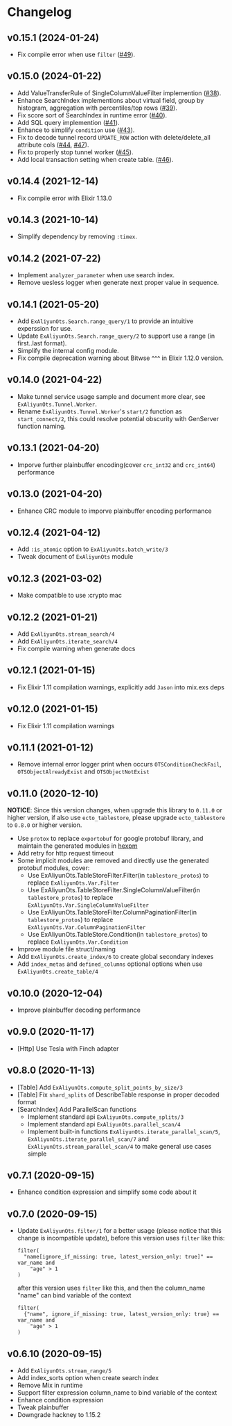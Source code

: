 # Changelog

## v0.15.1 (2024-01-24)

* Fix compile error when use `filter` ([#49](https://github.com/xinz/ex_aliyun_ots/pull/49)).

## v0.15.0 (2024-01-22)

* Add ValueTransferRule of SingleColumnValueFilter implemention ([#38](https://github.com/xinz/ex_aliyun_ots/pull/38)).
* Enhance SearchIndex implementions about virtual field, group by histogram, aggregation with percentiles/top rows ([#39](https://github.com/xinz/ex_aliyun_ots/pull/39)).
* Fix score sort of SearchIndex in runtime error ([#40](https://github.com/xinz/ex_aliyun_ots/pull/40)).
* Add SQL query implemention ([#41](https://github.com/xinz/ex_aliyun_ots/pull/41)).
* Enhance to simplify `condition` use ([#43](https://github.com/xinz/ex_aliyun_ots/pull/43)).
* Fix to decode tunnel record `UPDATE_ROW` action with delete/delete_all attribute cols ([#44](https://github.com/xinz/ex_aliyun_ots/pull/44), [#47](https://github.com/xinz/ex_aliyun_ots/pull/47)).
* Fix to properly stop tunnel worker ([#45](https://github.com/xinz/ex_aliyun_ots/pull/45)).
* Add local transaction setting when create table. ([#46](https://github.com/xinz/ex_aliyun_ots/pull/46)).

## v0.14.4 (2021-12-14)

* Fix compile error with Elixir 1.13.0

## v0.14.3 (2021-10-14)

* Simplify dependency by removing `:timex`.

## v0.14.2 (2021-07-22)

* Implement `analyzer_parameter` when use search index.
* Remove uesless logger when generate next proper value in sequence.

## v0.14.1 (2021-05-20)

* Add `ExAliyunOts.Search.range_query/1` to provide an intuitive experssion for use.
* Update `ExAliyunOts.Search.range_query/2` to support use a range (in first..last format).
* Simplify the internal config module.
* Fix compile deprecation warning about Bitwse ^^^ in Elixir 1.12.0 version.

## v0.14.0 (2021-04-22)

* Make tunnel service usage sample and document more clear, see `ExAliyunOts.Tunnel.Worker`.
* Rename `ExAliyunOts.Tunnel.Worker`'s `start/2` function as `start_connect/2`,
  this could resolve potential obscurity with GenServer function naming.

## v0.13.1 (2021-04-20)

* Imporve further plainbuffer encoding(cover `crc_int32` and `crc_int64`) performance

## v0.13.0 (2021-04-20)

* Enhance CRC module to imporve plainbuffer encoding performance

## v0.12.4 (2021-04-12)

* Add `:is_atomic` option to `ExAliyunOts.batch_write/3`
* Tweak document of `ExAliyunOts` module

## v0.12.3 (2021-03-02)

* Make compatible to use :crypto mac

## v0.12.2 (2021-01-21)

* Add `ExAliyunOts.stream_search/4`
* Add `ExAliyunOts.iterate_search/4`
* Fix compile warning when generate docs

## v0.12.1 (2021-01-15)

* Fix Elixir 1.11 compilation warnings, explicitly add `Jason` into mix.exs deps

## v0.12.0 (2021-01-15)

* Fix Elixir 1.11 compilation warnings

## v0.11.1 (2021-01-12)

* Remove internal error logger print when occurs `OTSConditionCheckFail`, `OTSObjectAlreadyExist` and `OTSObjectNotExist`

## v0.11.0 (2020-12-10)

**NOTICE**: Since this version changes, when upgrade this library to `0.11.0` or higher version, if also use
`ecto_tablestore`, please upgrade `ecto_tablestore` to `0.8.0` or higher version.

* Use `protox` to replace `exportobuf` for google protobuf library, and maintain the generated modules in [hexpm](https://hex.pm/packages/tablestore_protos)
* Add retry for http request timeout
* Some implicit modules are removed and directly use the generated protobuf modules, cover:
    - Use ExAliyunOts.TableStoreFilter.Filter(in `tablestore_protos`) to replace `ExAliyunOts.Var.Filter`
    - Use ExAliyunOts.TableStoreFilter.SingleColumnValueFilter(in `tablestore_protos`) to replace `ExAliyunOts.Var.SingleColumnValueFilter`
    - Use ExAliyunOts.TableStoreFilter.ColumnPaginationFilter(in `tablestore_protos`) to replace `ExAliyunOts.Var.ColumnPaginationFilter`
    - Use ExAliyunOts.TableStore.Condition(in `tablestore_protos`) to replace `ExAliyunOts.Var.Condition`
* Improve module file struct/naming
* Add `ExAliyunOts.create_index/6` to create global secondary indexes
* Add `index_metas` and `defined_columns` optional options when use `ExAliyunOts.create_table/4`

## v0.10.0 (2020-12-04)
* Improve plainbuffer decoding performance

## v0.9.0 (2020-11-17)
* [Http] Use Tesla with Finch adapter

## v0.8.0 (2020-11-13)
* [Table] Add `ExAliyunOts.compute_split_points_by_size/3`
* [Table] Fix `shard_splits` of DescribeTable response in proper decoded format
* [SearchIndex] Add ParallelScan functions
	- Implement standard api `ExAliyunOts.compute_splits/3`
	- Implement standard api `ExAliyunOts.parallel_scan/4`
	- Implement built-in functions `ExAliyunOts.iterate_parallel_scan/5`, `ExAliyunOts.iterate_parallel_scan/7` and
    `ExAliyunOts.stream_parallel_scan/4` to make general use cases simple

## v0.7.1 (2020-09-15)
* Enhance condition expression and simplify some code about it

## v0.7.0 (2020-09-15)
* Update `ExAliyunOts.filter/1` for a better usage (please notice that this change is incompatible update),
  before this version uses `filter` like this:

  ```
  filter(
    "name[ignore_if_missing: true, latest_version_only: true]" == var_name and
      "age" > 1
  )
  ```

  after this version uses `filter` like this, and then the column_name "name" can bind variable of the context

  ```
  filter(
    {"name", ignore_if_missing: true, latest_version_only: true} == var_name and
      "age" > 1
  )
  ```

## v0.6.10 (2020-09-15)
* Add `ExAliyunOts.stream_range/5`
* Add index_sorts option when create search index
* Remove Mix in runtime
* Support filter expression column_name to bind variable of the context
* Enhance condition expression
* Tweak plainbuffer
* Downgrade hackney to 1.15.2
